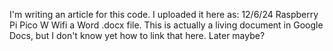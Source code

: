 I'm writing an article for this code. I uploaded it here as: 12/6/24 Raspberry Pi Pico W Wifi a Word .docx file. This is actually a living document in Google Docs, but I don't know yet how to link that here. Later maybe?
